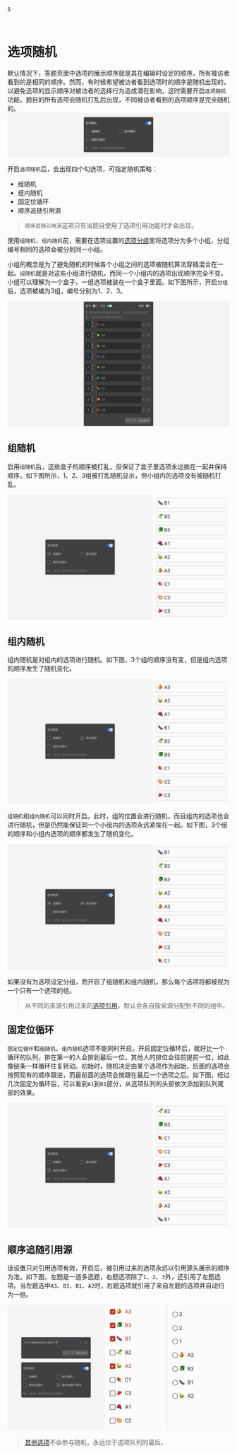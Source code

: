 ```index
5
```
```tag

```
```summary

```
# 选项随机

默认情况下，答题页面中选项的展示顺序就是其在编辑时设定的顺序，所有被访者看到的是相同的顺序。然而，有时候希望被访者看到选项时的顺序是随机出现的，以避免选项的显示顺序对被访者的选择行为造成潜在影响，这时需要开启`选项随机`功能。题目的所有选项会随机打乱后出现，不同被访者看到的选项顺序是完全随机的。
<img src='../assets/05questionGeneralSetting/05randomOption/randomize.png'>

开启`选项随机`后，会出现四个勾选项，可指定随机策略：
+ 组随机
+ 组内随机
+ 固定位循环
+ 顺序追随引用源
> `顺序追随引用源`这项只有当题目使用了选项引用功能时才会出现。

使用`组随机`、`组内随机`前，需要在选项设置的[选项分组](../../11nodeSettings/03optionSetting/02optionGroupAndExclude.md#选项分组)里将选项分为多个小组，分组编号相同的选项会被分到同一小组。

小组的概念是为了避免随机的时候各个小组之间的选项被随机算法穿插混合在一起。`组随机`就是对这些小组进行随机，而同一个小组内的选项出现顺序完全不变。小组可以理解为一个盒子，一组选项被装在一个盒子里面。如下图所示，开启`分组`后，选项被编为3组，编号分别为1、2、3。

<img src='../assets/05questionGeneralSetting/05randomOption/choices-group.png'>

## 组随机

启用`组随机`后，这些盒子的顺序被打乱，但保证了盒子里选项永远挨在一起并保持顺序。如下图所示，1、2、3组被打乱随机显示，但小组内的选项没有被随机打乱。

<img src='../assets/05questionGeneralSetting/05randomOption/group.png'>

## 组内随机

组内随机是对组内的选项进行随机。如下图，3个组的顺序没有变，但是组内选项的顺序发生了随机变化。

<img src='../assets/05questionGeneralSetting/05randomOption/group copy.png'>

`组随机`和`组内随机`可以同时开启。此时，组的位置会进行随机，而且组内的选项也会进行随机，但是仍然能保证同一个小组内的选项永远紧挨在一起。如下图，3个组的顺序和小组内选项的顺序都发生了随机变化。

<img src='../assets/05questionGeneralSetting/05randomOption/within-group.png'>

如果没有为选项设定分组，而开启了组随机和组内随机，那么每个选项将都被视为一个只有一个选项的组。

> 从不同的来源引用过来的[选项引用](../../11nodeSettings/04optionAdvancedSetting/01optionReference.md)，默认会各自按来源分配到不同的组中。

## 固定位循环
`固定位循环`和`组随机`、`组内随机`选项不能同时开启。开启固定位循环后，就好比一个循环的队列，排在第一的人会排到最后一位，其他人的排位会往前提前一位，如此像链条一样循环往复转动。初始时，随机决定由某个选项作为起始，后面的选项会按照现有的顺序跟进，而最前面的选项会按跟在最后一个选项之后。如下图，经过几次固定为循环后，可以看到`A1`到`B1`部分，从选项队列的头部依次添加到队列尾部的效果。

<img src='../assets/05questionGeneralSetting/05randomOption/circulation.png'>

## 顺序追随引用源
该设置只对引用选项有效，开启后，被引用过来的选项永远以引用源头展示的顺序为准。如下图，左题是一道多选题，右题选项除了`1`、`2`、`3`外，还引用了左题选项。当左题选中`A3`、`B3`、`B1`、`A2`时，右题选项就引用了来自左题的选项并自动归为一组。

<img src='../assets/05questionGeneralSetting/05randomOption/order-follows.png'>

> [其他选项](../../13otherOption/01otherOption.md)不会参与随机，永远位于选项队列的最后。

